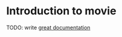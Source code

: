 # Introduction to movie

TODO: write [great documentation](http://jacobian.org/writing/what-to-write/)
